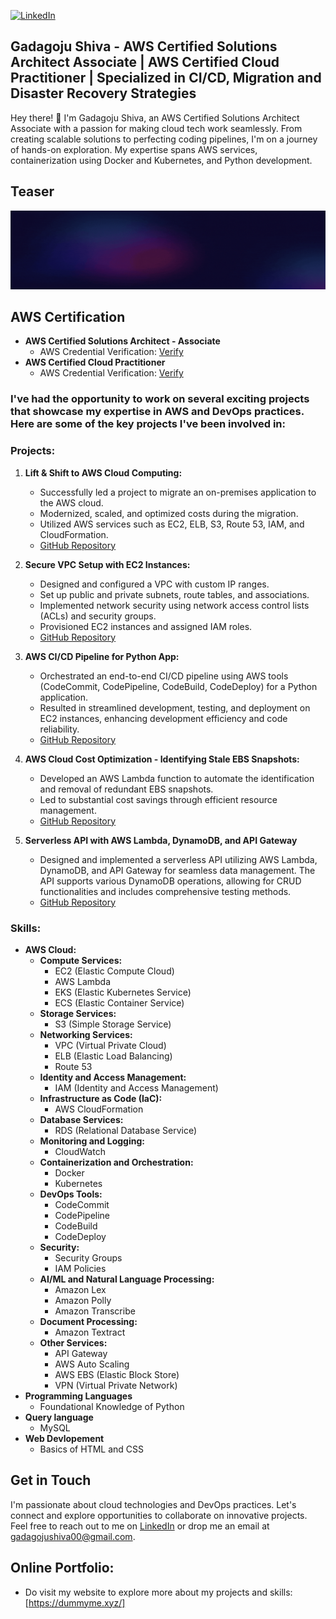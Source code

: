 [![LinkedIn][linkedin-shield]][linkedin-url]
## Gadagoju Shiva - AWS Certified Solutions Architect Associate | AWS Certified Cloud Practitioner | Specialized in CI/CD, Migration and Disaster Recovery Strategies

Hey there! 👋 I'm Gadagoju Shiva, an AWS Certified Solutions Architect Associate with a passion for making cloud tech work seamlessly. From creating scalable solutions to perfecting coding pipelines, I'm on a journey of hands-on exploration. My expertise spans AWS services, containerization using Docker and Kubernetes, and Python development.
## Teaser
![Teaser](./teaser.gif)
## AWS Certification

- **AWS Certified Solutions Architect - Associate**
  - AWS Credential Verification: [Verify](https://www.credly.com/badges/015ecab6-7110-4eb8-a07a-ef88d61bdfbc/public_url)
- **AWS Certified Cloud Practitioner**
  - AWS Credential Verification: [Verify](https://www.credly.com/badges/247ced3f-9c92-433c-92aa-c8895eb59d5f/public_url)

### I've had the opportunity to work on several exciting projects that showcase my expertise in AWS and DevOps practices. Here are some of the key projects I've been involved in:

### Projects:

1. **Lift & Shift to AWS Cloud Computing:**
   - Successfully led a project to migrate an on-premises application to the AWS cloud.
   - Modernized, scaled, and optimized costs during the migration.
   - Utilized AWS services such as EC2, ELB, S3, Route 53, IAM, and CloudFormation.
   - [GitHub Repository](https://github.com/GadagojuShiva/aws-projects/tree/main/AWS-LIFT-AND-SHIFT-PROJECT)

2. **Secure VPC Setup with EC2 Instances:**
   - Designed and configured a VPC with custom IP ranges.
   - Set up public and private subnets, route tables, and associations.
   - Implemented network security using network access control lists (ACLs) and security groups.
   - Provisioned EC2 instances and assigned IAM roles.
   - [GitHub Repository](https://github.com/GadagojuShiva/aws-projects/tree/main/AWS_VPC_with_servers_in_private_subnets_NAT)
  
3. **AWS CI/CD Pipeline for Python App:**
   - Orchestrated an end-to-end CI/CD pipeline using AWS tools (CodeCommit, CodePipeline, CodeBuild, CodeDeploy) for a Python application.
   - Resulted in streamlined development, testing, and deployment on EC2 instances, enhancing development efficiency and code reliability.
   - [GitHub Repository](https://github.com/GadagojuShiva/aws-projects/tree/main/AWS-End-To-End-CICD-Projects)

4. **AWS Cloud Cost Optimization - Identifying Stale EBS Snapshots:**
   - Developed an AWS Lambda function to automate the identification and removal of redundant EBS snapshots.
   - Led to substantial cost savings through efficient resource management.
   - [GitHub Repository](https://github.com/GadagojuShiva/aws-projects/tree/main/AWS_Cloud_Cost_Optimization_using_lambda_functions)
    
5. **Serverless API with AWS Lambda, DynamoDB, and API Gateway**
   - Designed and implemented a serverless API utilizing AWS Lambda, DynamoDB, and API Gateway for seamless data management. The API supports         various DynamoDB operations, allowing for CRUD functionalities and includes comprehensive testing methods.
   - [GitHub Repository](https://github.com/GadagojuShiva/aws-serverless-dynamodb-api)

### Skills:

- **AWS Cloud:**
  - **Compute Services:**
      - EC2 (Elastic Compute Cloud)
      - AWS Lambda
      - EKS (Elastic Kubernetes Service)
      - ECS (Elastic Container Service)
  - **Storage Services:**
      - S3 (Simple Storage Service)
  - **Networking Services:**
      - VPC (Virtual Private Cloud)
      - ELB (Elastic Load Balancing)
      - Route 53
  - **Identity and Access Management:**
      - IAM (Identity and Access Management)
  - **Infrastructure as Code (IaC):**
      - AWS CloudFormation
  - **Database Services:**
      - RDS (Relational Database Service)
  - **Monitoring and Logging:**
      - CloudWatch
  - **Containerization and Orchestration:**
      - Docker
      - Kubernetes
  - **DevOps Tools:**
      - CodeCommit
      - CodePipeline
      - CodeBuild
      - CodeDeploy
  - **Security:**
      - Security Groups
      - IAM Policies
  - **AI/ML and Natural Language Processing:**
      - Amazon Lex
      - Amazon Polly
      - Amazon Transcribe
  - **Document Processing:**
      - Amazon Textract
  - **Other Services:**
      - API Gateway
      - AWS Auto Scaling
      - AWS EBS (Elastic Block Store)
      - VPN (Virtual Private Network)
- **Programming Languages**
  - Foundational Knowledge of Python
- **Query language**
  - MySQL
- **Web Devlopement**
  - Basics of HTML and CSS  
## Get in Touch

I'm passionate about cloud technologies and DevOps practices. Let's connect and explore opportunities to collaborate on innovative projects. Feel free to reach out to me on [LinkedIn](https://www.linkedin.com/in/shiva-gadagoju/) or drop me an email at gadagojushiva00@gmail.com.

## Online Portfolio:
  - Do visit my website to explore more about my projects and skills: [https://dummyme.xyz/]

[linkedin-shield]: https://img.shields.io/badge/-LinkedIn-black.svg?style=for-the-badge&logo=linkedin&colorB=200
[linkedin-url]: https://www.linkedin.com/in/gadagoju-shiva/
